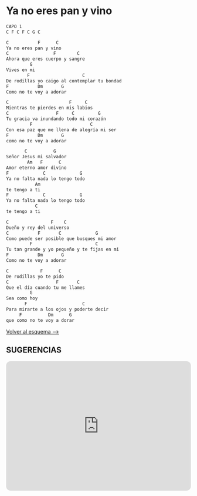 # Ya no eres pan y vino

```bash hl_lines="23-34"
CAPO 1
C F C F C G C

C           F      C
Ya no eres pan y vino
C                 F        C
Ahora que eres cuerpo y sangre
         G
Vives en mi
        F                    C
De rodillas yo caigo al contemplar tu bondad
F           Dm       G
Como no te voy a adorar

C                       F     C
Mientras te pierdes en mis labios
C                  F     C         G
Tu gracia va inundando todo mi corazón
         F                      C
Con esa paz que me llena de alegría mi ser
F           Dm       G
como no te voy a adorar

       C          G
Señor Jesus mi salvador
        Am   F      C
Amor eterno amor divino
F             C             G
Ya no falta nada lo tengo todo
           Am
te tengo a ti
F             C             G
Ya no falta nada lo tengo todo
           C
te tengo a ti

C                F    C
Dueño y rey del universo
C           F       C             G
Como puede ser posible que busques mi amor
         F                        C
Tu tan grande y yo pequeño y te fijas en mi
F           Dm       G
Como no te voy a adorar

C            F      C
De rodillas yo te pido
C                  F       C
Que el día cuando tu me llames
         G
Sea como hoy
       F                     C
Para mirarte a los ojos y poderte decir
     F          Dm      G
que como no te voy a dorar

```

[Volver al esquema -->](../miercoles.md)

## SUGERENCIAS

<iframe style="border-radius:12px" src="https://open.spotify.com/embed/track/5Zpgf91QOxO6iBXzgggahf?utm_source=generator" width="100%" height="352" frameBorder="0" allowfullscreen="" allow="autoplay; clipboard-write; encrypted-media; fullscreen; picture-in-picture" loading="lazy"></iframe>
